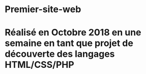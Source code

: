 # Premier-site-web
# Réalisé en Octobre 2018 en une semaine en tant que projet de découverte des langages HTML/CSS/PHP
